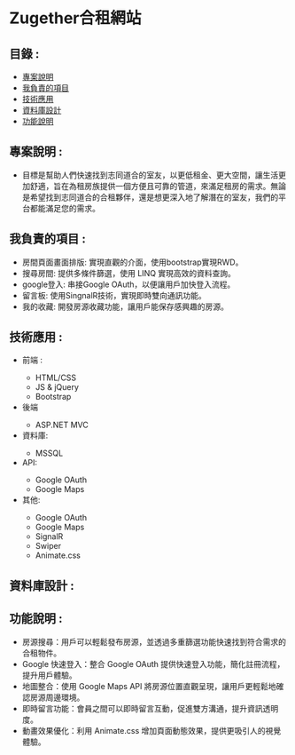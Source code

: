 <!DOCTYPE html>
<html lang="zh-Hant">

<head>
    <meta charset="UTF-8">
    <meta name="viewport" content="width=device-width, initial-scale=1.0">
</head>

<body>
    <h1>Zugether合租網站</h1>
    <h2>目錄 : </h2>
    <ul>
        <li><a href="#project-description">專案說明</a></li>
        <li><a href="#responsible-for-project">我負責的項目</a></li>
        <li><a href="#technology-application">技術應用</a></li>
        <li><a href="#database-design">資料庫設計</a></li>
        <li><a href="#function-description">功能說明</a></li>
    </ul>
    <h2 id="project-description">專案說明 : </h2>
    <ul>
        <li>目標是幫助人們快速找到志同道合的室友，以更低租金、更大空間，讓生活更加舒適，旨在為租房族提供一個方便且可靠的管道，來滿足租房的需求。無論是希望找到志同道合的合租夥伴，還是想更深入地了解潛在的室友，我們的平台都能滿足您的需求。
        </li>
    </ul>
    <h2 id="responsible-for-project">我負責的項目 : </h2>
    <ul>
        <li>房間頁面畫面排版: 實現直觀的介面，使用bootstrap實現RWD。</li>
        <li>搜尋房間: 提供多條件篩選，使用 LINQ 實現高效的資料查詢。</li>
        <li>google登入: 串接Google OAuth，以便讓用戶加快登入流程。</li>
        <li>留言板: 使用SingnalR技術，實現即時雙向通訊功能。</li>
        <li>我的收藏: 開發房源收藏功能，讓用戶能保存感興趣的房源。</li>
    </ul>
    <h2 id="technology-application">技術應用 :　</h2>
    <ul>
        <li>前端 :</li>
        <ul>
            <li>HTML/CSS</li>
            <li>JS & jQuery</li>
            <li>Bootstrap</li>
        </ul>
        <li>後端</li>
        <ul>
            <li>ASP.NET MVC</li>
        </ul>
        <li>資料庫:</li>
        <ul>
            <li>MSSQL</li>
        </ul>
        <li>API:</li>
        <ul>
            <li>Google OAuth</li>
            <li>Google Maps</li>
        </ul>
        <li>其他:</li>
        <ul>
            <li>Google OAuth</li>
            <li>Google Maps</li>
            <li>SignalR</li>
            <li>Swiper</li>
            <li>Animate.css</li>
        </ul>
    </ul>
    <h2 id="database-design">資料庫設計 : </h2>
   <h2 id="function-description">功能說明 :</h2>
    <ul>
        <li>
            房源搜尋：用戶可以輕鬆發布房源，並透過多重篩選功能快速找到符合需求的合租物件。
        </li>
        <li>
            Google 快速登入：整合 Google OAuth 提供快速登入功能，簡化註冊流程，提升用戶體驗。
        </li>
        <li>
            地圖整合：使用 Google Maps API 將房源位置直觀呈現，讓用戶更輕鬆地確認房源周邊環境。
        </li>
        <li>
            即時留言功能：會員之間可以即時留言互動，促進雙方溝通，提升資訊透明度。
        </li>
        <li>
            動畫效果優化：利用 Animate.css 增加頁面動態效果，提供更吸引人的視覺體驗。
        </li>
    </ul>
</body>

</html>
